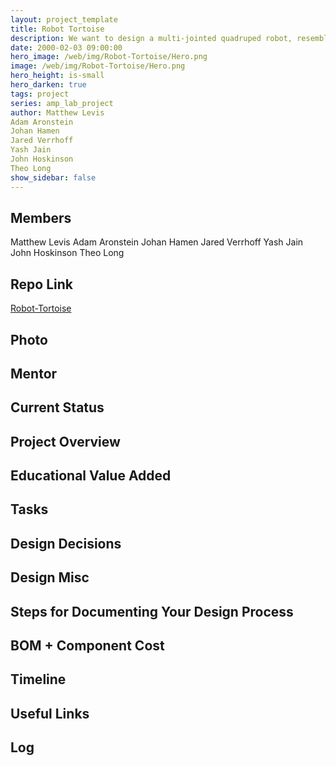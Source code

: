 ```yaml
---
layout: project_template
title: Robot Tortoise
description: We want to design a multi-jointed quadruped robot, resembling a tortoise.
date: 2000-02-03 09:00:00
hero_image: /web/img/Robot-Tortoise/Hero.png
image: /web/img/Robot-Tortoise/Hero.png
hero_height: is-small
hero_darken: true
tags: project
series: amp_lab_project
author: Matthew Levis
Adam Aronstein
Johan Hamen
Jared Verrhoff
Yash Jain
John Hoskinson
Theo Long
show_sidebar: false
---
```




## Members
Matthew Levis
Adam Aronstein
Johan Hamen
Jared Verrhoff
Yash Jain
John Hoskinson
Theo Long

## Repo Link
<a class="button is-link" href="https://github.com/Amp-Lab-at-VT/Robot-Tortoise" >Robot-Tortoise</a>

## Photo

## Mentor

## Current Status

## Project Overview


## Educational Value Added


## Tasks

## Design Decisions

## Design Misc

## Steps for Documenting Your Design Process

## BOM + Component Cost

## Timeline

## Useful Links

## Log
            